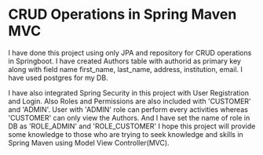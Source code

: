 # CRUD Operations in Spring Maven MVC
I have done this project using only JPA and repository for CRUD operations  in Springboot.
I have created Authors table with authorid as primary key along with field name first_name, last_name, address, institution, email.
I have used postgres for my DB.

I have also integrated Spring Security in this project with User Registration and Login. Also Roles and Permissions are also included
with 'CUSTOMER' and 'ADMIN'. User with 'ADMIN' role can perform every activities whereas 'CUSTOMER' can only view the Authors.
And I have set the name of role in DB as 'ROLE_ADMIN' and 'ROLE_CUSTOMER'
I hope this project will provide some knowledge to those who are trying to seek knowledge and skills in Spring Maven using Model View Controller(MVC). 
